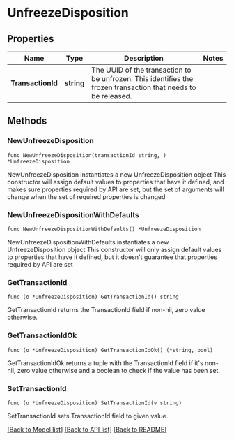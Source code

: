 # UnfreezeDisposition

## Properties

Name | Type | Description | Notes
------------ | ------------- | ------------- | -------------
**TransactionId** | **string** | The UUID of the transaction to be unfrozen. This identifies the frozen transaction that needs to be released. | 

## Methods

### NewUnfreezeDisposition

`func NewUnfreezeDisposition(transactionId string, ) *UnfreezeDisposition`

NewUnfreezeDisposition instantiates a new UnfreezeDisposition object
This constructor will assign default values to properties that have it defined,
and makes sure properties required by API are set, but the set of arguments
will change when the set of required properties is changed

### NewUnfreezeDispositionWithDefaults

`func NewUnfreezeDispositionWithDefaults() *UnfreezeDisposition`

NewUnfreezeDispositionWithDefaults instantiates a new UnfreezeDisposition object
This constructor will only assign default values to properties that have it defined,
but it doesn't guarantee that properties required by API are set

### GetTransactionId

`func (o *UnfreezeDisposition) GetTransactionId() string`

GetTransactionId returns the TransactionId field if non-nil, zero value otherwise.

### GetTransactionIdOk

`func (o *UnfreezeDisposition) GetTransactionIdOk() (*string, bool)`

GetTransactionIdOk returns a tuple with the TransactionId field if it's non-nil, zero value otherwise
and a boolean to check if the value has been set.

### SetTransactionId

`func (o *UnfreezeDisposition) SetTransactionId(v string)`

SetTransactionId sets TransactionId field to given value.



[[Back to Model list]](../README.md#documentation-for-models) [[Back to API list]](../README.md#documentation-for-api-endpoints) [[Back to README]](../README.md)


